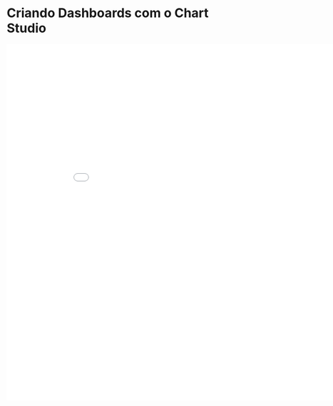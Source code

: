 # Criando Dashboards com o Chart Studio

<iframe width="900" height="800" frameborder="0" scrolling="no" src="//plotly.com/dashboard/iNuks:30/embed"></iframe>
